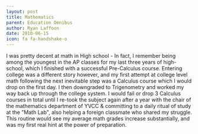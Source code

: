 ```yaml
---
layout: post
title: Mathematics
parent: Education Omnibus
author: Ryan Laffoon
date: 2010-06-15
icon: fa fa-handshake-o
---
```

I was pretty decent at math in High school - In fact, I remember being among the youngest in the AP classes for my last three years of high-school, which I finished with a successful Pre-Calculus course.
Entering college was a different story however, and my first attempt at college level math following the next inevitable step was a Calculus course which I would drop on the first day. I then downgraded to Trigenometry and worked my way back up through the college system. I would fail or drop 3 Calculus courses in total until I re-took the subject again after a year with the chair of the mathematics department of YVCC & committing to a daily ritual of study at the "Math Lab", also helping a foreign classmate who shared my struggle. This routine would see my average math grades increase substantially, and was my first real hint at the power of preparation.
